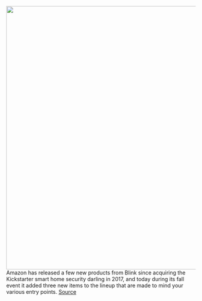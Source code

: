 <img src='https://cdn.vox-cdn.com/thumbor/ZHQGBfCHTaKVQl8jY8TigEtGnxU=/0x0:767x431/1200x800/filters:focal(242x159:364x281)/cdn.vox-cdn.com/uploads/chorus_image/image/69921233/amazon_blnk_doorbell.0.jpg' width='700px' /><br/>
Amazon has released a few new products from Blink since acquiring the Kickstarter smart home security darling in 2017, and today during its fall event it added three new items to the lineup that are made to mind your various entry points.
<a href='https://www.theverge.com/2021/9/28/22698612/amazon-blink-video-doorbell-outdoor-camera-floodlight-solar-panel'> Source <a/>